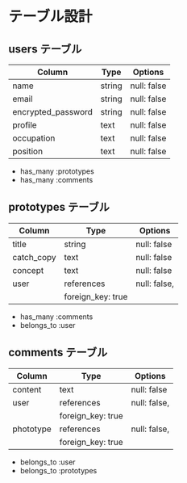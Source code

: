 # テーブル設計

## users テーブル

| Column             | Type   | Options     |
| ------------------ | ------ | ----------- |
| name               | string | null: false |
| email              | string | null: false |
| encrypted_password | string | null: false |
| profile            | text   | null: false |
| occupation         | text   | null: false |
| position           | text   | null: false |

- has_many :prototypes
- has_many :comments

## prototypes テーブル

| Column      | Type       | Options           |
| ----------- | ---------- | ----------------- |
| title       | string     | null: false       |
| catch_copy  | text       | null: false       |
| concept     | text       | null: false       |
| user        | references | null: false,      |
|                          | foreign_key: true |

- has_many :comments
- belongs_to :user

## comments テーブル

| Column    | Type       | Options                     |
| -------   | ---------- | --------------------------- |
| content   | text       | null: false                 |
| user      | references | null: false,                |
|                        | foreign_key: true           |
| phototype | references | null: false,
|                        | foreign_key: true           |

- belongs_to :user
- belongs_to :prototypes